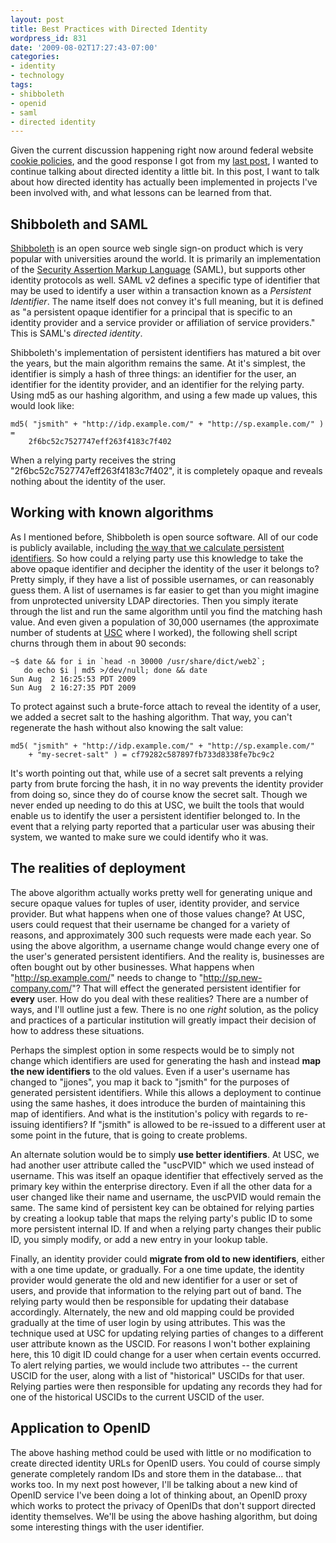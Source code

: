```yaml
---
layout: post
title: Best Practices with Directed Identity
wordpress_id: 831
date: '2009-08-02T17:27:43-07:00'
categories:
- identity
- technology
tags:
- shibboleth
- openid
- saml
- directed identity
---
```

Given the current discussion happening right now around federal website [cookie policies][], and the good response I got from my [last post][], I wanted to continue talking about directed identity a little bit.  In this post, I want to talk about how directed identity has actually been implemented in projects I've been involved with, and what lessons can be learned from that.

[cookie policies]: http://blog.ostp.gov/2009/07/24/cookiepolicy/
[last post]: http://willnorris.com/2009/07/openid-directed-identity-identifier-select

<!--more-->

## Shibboleth and SAML ##

[Shibboleth][] is an open source web single sign-on product which is very popular with universities around the world.  It is primarily an implementation of the [Security Assertion Markup Language][SAML] (SAML), but supports other identity protocols as well.  SAML v2 defines a specific type of identifier that may be used to identify a user within a transaction known as a *Persistent Identifier*.  The name itself does not convey it's full meaning, but it is defined as "a persistent opaque identifier for a principal that is specific to an identity provider and a service provider or affiliation of service providers."  This is SAML's *directed identity*.

Shibboleth's implementation of persistent identifiers has matured a bit over the years, but the main algorithm remains the same.  At it's simplest, the identifier is simply a hash of three things: an identifier for the user, an identifier for the identity provider, and an identifier for the relying party.  Using md5 as our hashing algorithm, and using a few made up values, this would look like:

    md5( "jsmith" + "http://idp.example.com/" + "http://sp.example.com/" ) = 
        2f6bc52c7527747eff263f4183c7f402

When a relying party receives the string "2f6bc52c7527747eff263f4183c7f402", it is completely opaque and reveals nothing about the identity of the user.

[Shibboleth]: http://shibboleth.internet2.edu/
[SAML]: http://saml.xml.org/saml-specifications

## Working with known algorithms ##

As I mentioned before, Shibboleth is open source software.  All of our code is publicly available, including [the way that we calculate persistent identifiers][transientid].  So how could a relying party use this knowledge to take the above opaque identifier and decipher the identity of the user it belongs to?  Pretty simply, if they have a list of possible usernames, or can reasonably guess them.  A list of usernames is far easier to get than you might imagine from unprotected university LDAP directories.  Then you simply iterate through the list and run the same algorithm until you find the matching hash value.  And even given a population of 30,000 usernames (the approximate number of students at [USC][] where I worked), the following shell script churns through them in about 90 seconds:

    ~$ date && for i in `head -n 30000 /usr/share/dict/web2`; 
       do echo $i | md5 >/dev/null; done && date
	Sun Aug  2 16:25:53 PDT 2009
	Sun Aug  2 16:27:35 PDT 2009

To protect against such a brute-force attach to reveal the identity of a user, we added a secret salt to the hashing algorithm.  That way, you can't regenerate the hash without also knowing the salt value:

    md5( "jsmith" + "http://idp.example.com/" + "http://sp.example.com/" 
        + "my-secret-salt" ) = cf79282c587897fb733d8338fe7bc9c2

It's worth pointing out that, while use of a secret salt prevents a relying party from brute forcing the hash, it in no way prevents the identity provider from doing so, since they do of course know the secret salt.  Though we never ended up needing to do this at USC, we built the tools that would enable us to identify the user a persistent identifier belonged to.  In the event that a relying party reported that a particular user was abusing their system, we wanted to make sure we could identify who it was.

[transientid]: http://svn.middleware.georgetown.edu/view/java-shib-common/branches/REL_1/src/main/java/edu/internet2/middleware/shibboleth/common/attribute/resolver/provider/attributeDefinition/TransientIdAttributeDefinition.java?view=markup
[USC]: http://www.usc.edu/

## The realities of deployment ##

The above algorithm actually works pretty well for generating unique and secure opaque values for tuples of user, identity provider, and service provider.  But what happens when one of those values change?  At USC, users could request that their username be changed for a variety of reasons, and approximately 300 such requests were made each year.  So using the above algorithm, a username change would change every one of the user's generated persistent identifiers.  And the reality is, businesses are often bought out by other businesses.  What happens when "http://sp.example.com/" needs to change to "http://sp.new-company.com/"?  That will effect the generated persistent identifier for **every** user.  How do you deal with these realities?  There are a number of ways, and I'll outline just a few.  There is no one *right* solution, as the policy and practices of a particular institution will greatly impact their decision of how to address these situations.

Perhaps the simplest option in some respects would be to simply not change which identifiers are used for generating the hash and instead **map the new identifiers** to the old values.  Even if a user's username has changed to "jjones", you map it back to "jsmith" for the purposes of generated persistent identifiers.  While this allows a deployment to continue using the same hashes, it does introduce the burden of maintaining this map of identifiers.  And what is the institution's policy with regards to re-issuing identifiers?  If "jsmith" is allowed to be re-issued to a different user at some point in the future, that is going to create problems.

An alternate solution would be to simply **use better identifiers**.  At USC, we had another user attribute called the "uscPVID" which we used instead of username.  This was itself an opaque identifier that effectively served as the primary key within the enterprise directory.  Even if all the other data for a user changed like their name and username, the uscPVID would remain the same.  The same kind of persistent key can be obtained for relying parties by creating a lookup table that maps the relying party's public ID to some more persistent internal ID.  If and when a relying party changes their public ID, you simply modify, or add a new entry in your lookup table.

Finally, an identity provider could **migrate from old to new identifiers**, either with a one time update, or gradually.  For a one time update, the identity provider would generate the old and new identifier for a user or set of users, and provide that information to the relying part out of band.  The relying party would then be responsible for updating their database accordingly.  Alternately, the new and old mapping could be provided gradually at the time of user login by using attributes.  This was the technique used at USC for updating relying parties of changes to a different user attribute known as the USCID.  For reasons I won't bother explaining here, this 10 digit ID could change for a user when certain events occurred.  To alert relying parties, we would include two attributes -- the current USCID for the user, along with a list of "historical" USCIDs for that user.  Relying parties were then responsible for updating any records they had for one of the historical USCIDs to the current USCID of the user.


## Application to OpenID ##

The above hashing method could be used with little or no modification to create directed identity URLs for OpenID users.  You could of course simply generate completely random IDs and store them in the database... that works too.  In my next post however, I'll be talking about a new kind of OpenID service I've been doing a lot of thinking about, an OpenID proxy which works to protect the privacy of OpenIDs that don't support directed identity themselves.  We'll be using the above hashing algorithm, but doing some interesting things with the user identifier.
